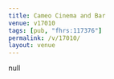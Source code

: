 ```yaml
---
title: Cameo Cinema and Bar
venue: v17010
tags: [pub, "fhrs:117376"]
permalink: /v/17010/
layout: venue
---
```

null